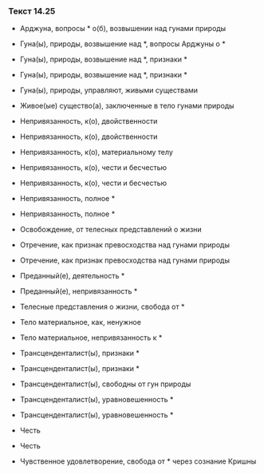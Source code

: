 ### Текст 14.25

- Арджуна, вопросы * о(б), возвышении над гунами природы

- Гуна(ы), природы, возвышение над *, вопросы Арджуны о *

- Гуна(ы), природы, возвышение над *, признаки *

- Гуна(ы), природы, возвышение над *, признаки *

- Гуна(ы), природы, управляют, живыми существами

- Живое(ые) существо(а), заключенные в тело гунами природы

- Непривязанность, к(о), двойственности

- Непривязанность, к(о), двойственности

- Непривязанность, к(о), материальному телу

- Непривязанность, к(о), чести и бесчестью

- Непривязанность, к(о), чести и бесчестью

- Непривязанность, полное *

- Непривязанность, полное *

- Освобождение, от телесных представлений о жизни

- Отречение, как признак превосходства над гунами природы

- Отречение, как признак превосходства над гунами природы

- Преданный(е), деятельность *

- Преданный(е), непривязанность *

- Телесные представления о жизни, свобода от *

- Тело материальное, как, ненужное

- Тело материальное, непривязанность к *

- Трансценденталист(ы), признаки *

- Трансценденталист(ы), признаки *

- Трансценденталист(ы), свободны от гун природы

- Трансценденталист(ы), уравновешенность *

- Трансценденталист(ы), уравновешенность *

- Честь

- Честь

- Чувственное удовлетворение, свобода от * через сознание Кришны
	
